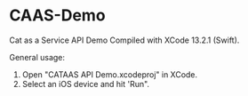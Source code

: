 # CAAS-Demo
Cat as a Service API Demo
Compiled with XCode 13.2.1 (Swift).

General usage:
1. Open "CATAAS API Demo.xcodeproj" in XCode.
2. Select an iOS device and hit 'Run".

